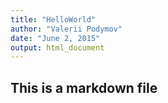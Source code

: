 ```yaml
---
title: "HelloWorld"
author: "Valerii Podymov"
date: "June 2, 2015"
output: html_document
---
```


## This is a markdown file
